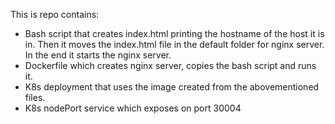This is repo contains:
- Bash script that creates index.html printing the hostname of the host it is in. Then it moves the index.html file in the default folder for nginx server. In the end it starts the nginx server.
- Dockerfile which creates nginx server, copies the bash script and runs it.
- K8s deployment that uses the image created from the abovementioned files.
- K8s nodePort service which exposes on port 30004

